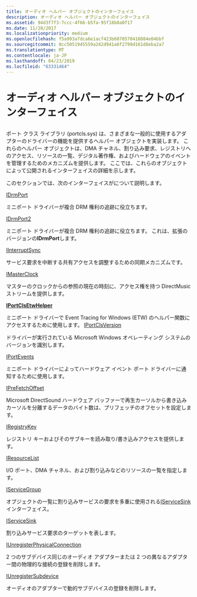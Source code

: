 ```yaml
---
title: オーディオ ヘルパー オブジェクトのインターフェイス
description: オーディオ ヘルパー オブジェクトのインターフェイス
ms.assetid: 94d3f7f3-7ccc-4f66-b5fa-95f18b8a0f17
ms.date: 11/28/2017
ms.localizationpriority: medium
ms.openlocfilehash: f5a993a7dca6e1acf423b6870570416084e04bbf
ms.sourcegitcommit: 0cc5051945559a242d941a6f2799d161d8eba2a7
ms.translationtype: MT
ms.contentlocale: ja-JP
ms.lasthandoff: 04/23/2019
ms.locfileid: "63331464"
---
```

# <a name="audio-helper-object-interfaces"></a>オーディオ ヘルパー オブジェクトのインターフェイス


## <span id="ddk_audio_helper_object_interfaces_ks"></span><span id="DDK_AUDIO_HELPER_OBJECT_INTERFACES_KS"></span>


ポート クラス ライブラリ (portcls.sys) は、さまざまな一般的に使用するアダプターのドライバーの機能を提供するヘルパー オブジェクトを実装します。 これらのヘルパー オブジェクトは、DMA チャネル、割り込み要求、レジストリへのアクセス、リソースの一覧、デジタル著作権、およびハードウェアのイベントを管理するためのメカニズムを提供します。 ここでは、これらのオブジェクトによって公開されるインターフェイスの詳細を示します。

このセクションでは、次のインターフェイスがについて説明します。


[IDrmPort](https://msdn.microsoft.com/library/windows/hardware/ff536571)

ミニポート ドライバーが複合 DRM 権利の追跡に役立ちます。

[IDrmPort2](https://msdn.microsoft.com/library/windows/hardware/ff536573)

ミニポート ドライバーが複合 DRM 権利の追跡に役立ちます。 これは、拡張のバージョンの**IDrmPort**します。

[IInterruptSync](https://msdn.microsoft.com/library/windows/hardware/ff536590)

サービス要求を中断する共有アクセスを調整するための同期メカニズムです。

[IMasterClock](https://msdn.microsoft.com/library/windows/hardware/ff536696)

マスターのクロックからの参照の現在の時刻に、アクセス権を持つ DirectMusic ストリームを提供します。

[**IPortClsEtwHelper**](https://msdn.microsoft.com/library/windows/hardware/dn265123)

ミニポート ドライバーで Event Tracing for Windows (ETW) のヘルパー関数にアクセスするために使用します。
[IPortClsVersion](https://msdn.microsoft.com/library/windows/hardware/ff536877)

ドライバーが実行されている Microsoft Windows オペレーティング システムのバージョンを識別します。

[IPortEvents](https://msdn.microsoft.com/library/windows/hardware/ff536884)

ミニポート ドライバーによってハードウェア イベント ポート ドライバーに通知するために使用します。

[IPreFetchOffset](https://msdn.microsoft.com/library/windows/hardware/ff536951)

Microsoft DirectSound ハードウェア バッファーで再生カーソルから書き込みカーソルを分離するデータのバイト数は、プリフェッチのオフセットを設定します。

[IRegistryKey](https://msdn.microsoft.com/library/windows/hardware/ff536965)

レジストリ キーおよびそのサブキーを読み取り/書き込みアクセスを提供します。

[IResourceList](https://msdn.microsoft.com/library/windows/hardware/ff536976)

I/O ポート、DMA チャネル、および割り込みなどのリソースの一覧を指定します。

[IServiceGroup](https://msdn.microsoft.com/library/windows/hardware/ff536994)

オブジェクトの一覧に割り込みサービスの要求を多重に使用される[IServiceSink](https://msdn.microsoft.com/library/windows/hardware/ff537006)インターフェイス。

[IServiceSink](https://msdn.microsoft.com/library/windows/hardware/ff537006)

割り込みサービス要求のターゲットを表します。

[IUnregisterPhysicalConnection](https://msdn.microsoft.com/library/windows/hardware/ff537022)

2 つのサブデバイス同じのオーディオ アダプターまたは 2 つの異なるアダプター間の物理的な接続の登録を削除します。

[IUnregisterSubdevice](https://msdn.microsoft.com/library/windows/hardware/ff537030)

オーディオのアダプターで動的サブデバイスの登録を削除します。

 

 





